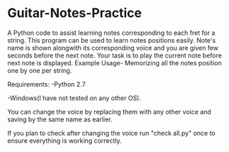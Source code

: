 # Guitar-Notes-Practice
A Python code to assist learning notes corresponding to each fret for a string.
This program can be used to learn notes positions easily. Note's name is shown alongwith its corresponding voice and you are given few seconds before the next note. Your task is to play the current note before next note is displayed. 
Example Usage- Memorizing all the notes position one by one per string. 

Requirements:
-Python 2.7

-Windows(I have not tested on any other OS).


You can change the voice by replacing them with any other voice and saving by the same name as earlier.

If you plan to check after changing the voice run "check all.py" once to ensure everything is working correctly.

